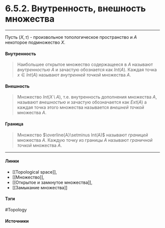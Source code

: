 # 6.5.2. Внутренность, внешность множества
***
Пусть $(X,\tau)$ - произвольное топологическое пространство и $A$ некоторое подмножество $X$. 
#### Внутренность
>Наибольшее открытое множество содержащееся в $A$ называют *внутренностью* $A$ и зачастую обознается как $Int(A)$. Каждая точка $x\in Int(A)$ называют *внутренней точкой* множества $A$.
#### Внешность
>Множество $Int(X\setminus A)$, т.е. внутренность дополнения множества $A$, называют *внешностью* и зачастую обозначается как $Ext(A)$ а каждая точка этого множества называется *внешней точкой* множества $A$.
#### Граница 
>Множество $\overline{A}\setminus Int(A)$ называют *границей* множества $A$. Каждую точку из границы $A$ называют *граничной точкой* множества $A$.

***
#### Линки
- [[Topological space]],
- [[Множество]],
- [[Открытое и замкнутое множества]],
- [[Замыкание множества]]
#### Тэги
 #Topology 
#### Источники
